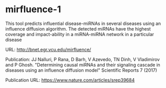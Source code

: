 # mirfluence-1

This tool predicts influential disease-miRNAs in several diseases using an influence diffusion algorithm. The detected miRNAs have the highest coverage and impact-ability in a miRNA-miRNA network in a particular disease

URL: http://bnet.egr.vcu.edu/mirfluence/


Publication: JJ Nalluri, P Rana, D Barh, V Azevedo, TN Dinh, V Vladimirov and P Ghosh. "Determining causal miRNAs and their signaling cascade in diseases using an influence diffusion model" Scientific Reports 7 (2017)


Publication URL: https://www.nature.com/articles/srep39684
